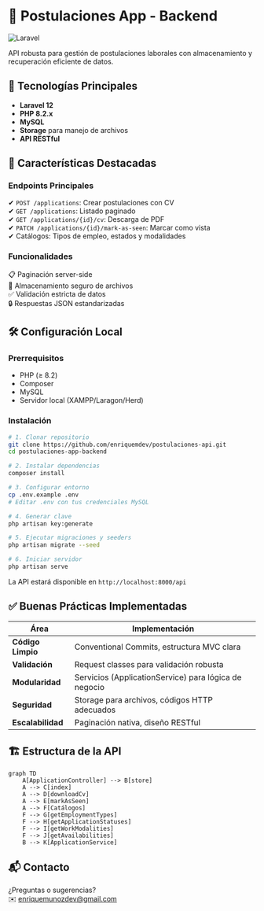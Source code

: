 # 📄 Postulaciones App - Backend

![Laravel](https://img.shields.io/badge/Laravel-12-FF2D20?logo=laravel)

API robusta para gestión de postulaciones laborales con almacenamiento y recuperación eficiente de datos.

## 🚀 Tecnologías Principales

- **Laravel 12**
- **PHP 8.2.x**
- **MySQL**
- **Storage** para manejo de archivos
- **API RESTful**

## 🌟 Características Destacadas

### Endpoints Principales
✔ `POST /applications`: Crear postulaciones con CV  
✔ `GET /applications`: Listado paginado  
✔ `GET /applications/{id}/cv`: Descarga de PDF  
✔ `PATCH /applications/{id}/mark-as-seen`: Marcar como vista  
✔ Catálogos: Tipos de empleo, estados y modalidades  

### Funcionalidades
📋 Paginación server-side  
📄 Almacenamiento seguro de archivos  
✅ Validación estricta de datos  
🔒 Respuestas JSON estandarizadas  

## 🛠️ Configuración Local

### Prerrequisitos
- PHP (≥ 8.2)
- Composer
- MySQL
- Servidor local (XAMPP/Laragon/Herd)

### Instalación
```bash
# 1. Clonar repositorio
git clone https://github.com/enriquemdev/postulaciones-api.git
cd postulaciones-app-backend

# 2. Instalar dependencias
composer install

# 3. Configurar entorno
cp .env.example .env
# Editar .env con tus credenciales MySQL

# 4. Generar clave
php artisan key:generate

# 5. Ejecutar migraciones y seeders
php artisan migrate --seed

# 6. Iniciar servidor
php artisan serve
```

La API estará disponible en `http://localhost:8000/api`

## ✅ Buenas Prácticas Implementadas

| Área               | Implementación                                                                 |
|--------------------|-------------------------------------------------------------------------------|
| **Código Limpio** | Conventional Commits, estructura MVC clara                                   |
| **Validación**    | Request classes para validación robusta                                      |
| **Modularidad**   | Servicios (ApplicationService) para lógica de negocio                        |
| **Seguridad**     | Storage para archivos, códigos HTTP adecuados                                |
| **Escalabilidad** | Paginación nativa, diseño RESTful                                           |

## 🏗️ Estructura de la API

```mermaid
graph TD
    A[ApplicationController] --> B[store]
    A --> C[index]
    A --> D[downloadCv]
    A --> E[markAsSeen]
    A --> F[Catálogos]
    F --> G[getEmploymentTypes]
    F --> H[getApplicationStatuses]
    F --> I[getWorkModalities]
    F --> J[getAvailabilities]
    B --> K[ApplicationService]
```

## 📬 Contacto

¿Preguntas o sugerencias?  
✉️ [enriquemunozdev@gmail.com](mailto:enriquemunozdev@gmail.com)